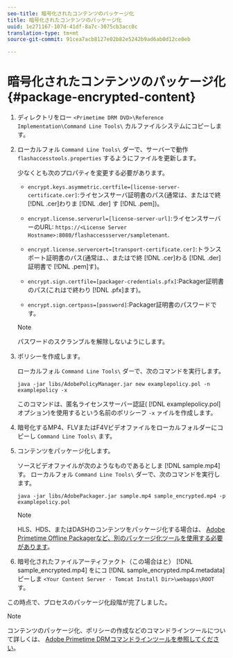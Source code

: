 ```yaml
---
seo-title: 暗号化されたコンテンツのパッケージ化
title: 暗号化されたコンテンツのパッケージ化
uuid: 1e271167-107d-41df-8a7c-3075cb3acc0c
translation-type: tm+mt
source-git-commit: 91cea7acb8127e02b82e5242b9ad6ab0d12ce0eb

---
```



# 暗号化されたコンテンツのパッケージ化{#package-encrypted-content}

1. ディレクトリをロー `<Primetime DRM DVD>\Reference Implementation\Command Line Tools\` カルファイルシステムにコピーします。
1. ローカルフォル `Command Line Tools\` ダーで、サーバーで動作 `flashaccesstools.properties` するようにファイルを更新します。

   少なくとも次のプロパティを変更する必要があります。

   * `encrypt.keys.asymmetric.certfile=[license-server-certificate.cer]`:ライセンスサーバ証明書のパス(通常は、またはで終 [!DNL .cer]わりま [!DNL .der] す [!DNL .pem])。

   * `encrypt.license.serverurl=[license-server-url]`:ライセンスサーバーのURL:   `https://<License Server Hostname>:8080/flashaccessserver/sampletenant`.

   * `encrypt.license.servercert=[transport-certificate.cer]`:トランスポート証明書のパス(通常は、、またはで終 [!DNL .cer]わる [!DNL .der]証明書で [!DNL .pem]す)。

   * `encrypt.sign.certfile=[packager-credentials.pfx]`:Packager証明書のパス(これはで終わり [!DNL .pfx]ます)。

   * `encrypt.sign.certpass=[password]`:Packager証明書のパスワードです。
   >[!NOTE]
   >
   >パスワードのスクランブルを解除しないようにします。

1. ポリシーを作成します。

   ローカルフォル `Command Line Tools\` ダーで、次のコマンドを実行します。

   ```
   java -jar libs/AdobePolicyManager.jar new examplepolicy.pol -n examplepolicy -x
   ```

   このコマンドは、匿名ライセンスサーバー認証( [!DNL examplepolicy.pol] オプション)を使用するという名前のポリシーフ `-x` ァイルを作成します。
1. 暗号化するMP4、FLVまたはF4Vビデオファイルをローカルフォルダーにコピーし `Command Line Tools\` ます。
1. コンテンツをパッケージ化します。

   ソースビデオファイルが次のようなものであるとしま [!DNL sample.mp4]す。 ローカルフォル `Command Line Tools\` ダーで、次のコマンドを実行します。

   ```
   java -jar libs/AdobePackager.jar sample.mp4 sample_encrypted.mp4 -p examplepolicy.pol
   ```

   >[!NOTE]
   >
   >HLS、HDS、またはDASHのコンテンツをパッケージ化する場合は、 [Adobe Primetime Offline Packagerなど、別のパッケージ化ツールを使用する必要があります](https://helpx.adobe.com/content/dam/help/en/primetime/guides/offline_packager_getting_started.pdf)。

1. 暗号化されたファイルアーティファクト（この場合はと） [!DNL sample_encrypted.mp4] をにコ [!DNL sample_encrypted.mp4.metadata]ピーしま `<Your Content Server - Tomcat Install Dir>\webapps\ROOT`す。

この時点で、プロセスのパッケージ化段階が完了しました。

>[!NOTE]
>
>コンテンツのパッケージ化、ポリシーの作成などのコマンドラインツールについて詳しくは、 [Adobe Primetime DRMコマンドラインツールを参照してください](../drm-reference-implementations/command-line-tools/command-line-tools-overview.md)。
